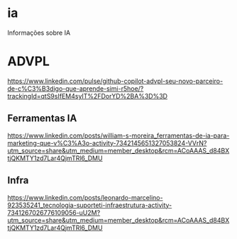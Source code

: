 # ia
Informações sobre IA

# ADVPL
https://www.linkedin.com/pulse/github-copilot-advpl-seu-novo-parceiro-de-c%C3%B3digo-que-aprende-simi-r5hoe/?trackingId=qtS9sIfEM4syIT%2FDorYD%2BA%3D%3D

## Ferramentas IA

https://www.linkedin.com/posts/william-s-moreira_ferramentas-de-ia-para-marketing-que-v%C3%A3o-activity-7342145651327053824-VVrN?utm_source=share&utm_medium=member_desktop&rcm=ACoAAAS_d84BXtjQKMTY1zd7Lar4QjmTRl6_DMU

## Infra

https://www.linkedin.com/posts/leonardo-marcelino-923535241_tecnologia-suporteti-infraestrutura-activity-7341267026776109056-uU2M?utm_source=share&utm_medium=member_desktop&rcm=ACoAAAS_d84BXtjQKMTY1zd7Lar4QjmTRl6_DMU

